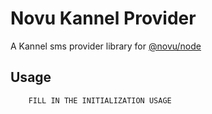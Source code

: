 # Novu Kannel Provider

A Kannel sms provider library for [@novu/node](https://github.com/khulnasoft/teleflow)

## Usage

```text
    FILL IN THE INITIALIZATION USAGE
```
